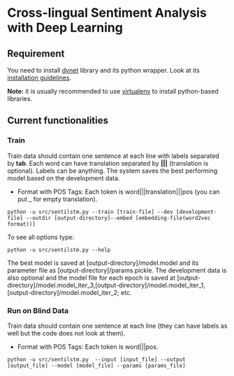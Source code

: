 # Cross-lingual Sentiment Analysis with Deep Learning

## Requirement
You need to install [dynet](https://github.com/clab/dynet) library and its python wrapper. Look at its [installation guidelines](http://dynet.readthedocs.io/en/latest/python.html). 

__Note:__ it is usually recommended to use [virtualenv](https://virtualenv.pypa.io/en/stable/) to install python-based libraries.

## Current functionalities

### Train
Train data should contain one sentence at each line with labels separated by __tab__. Each word can have translation separated by __|||__ (translation is optional). Labels can be anything. The system saves the best performing model based on the development data.

* Format with POS Tags: Each token is word|||translation|||pos (you can put _ for empty translation).

```
python -u src/sentilstm.py --train [train-file] --dev [development-file] --outdir [output-directory]--embed [embedding-file(word2vec format))] 
```

To see all options type:
```
python -u src/sentilstm.py --help
```

The best model is saved at [output-directory]/model.model and its parameter file as [output-directory]/params.pickle. The development data is also optional and the model file for each epoch is saved at [output-directory]/model.model_iter_3,[output-directory]/model.model_iter_1, [output-directory]/model.model_iter_2; etc.

### Run on Blind Data

Train data should contain one sentence at each line (they can have labels as well but the code does not look at them).

* Format with POS Tags: Each token is word|||pos.

```
python -u src/sentilstm.py  --input [input_file] --output [output_file] --model [model_file] --params [params_file] 
```